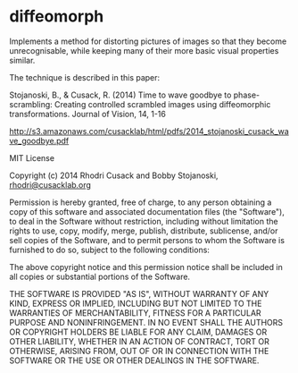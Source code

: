 # diffeomorph

Implements a method for distorting pictures of images so that they become unrecognisable, while keeping many of their more basic visual properties similar.

The technique is described in this paper:

Stojanoski, B., & Cusack, R. (2014) Time to wave goodbye to phase-scrambling: Creating controlled scrambled images using diffeomorphic transformations. Journal of Vision, 14, 1-16

http://s3.amazonaws.com/cusacklab/html/pdfs/2014_stojanoski_cusack_wave_goodbye.pdf


MIT License

Copyright (c) 2014 Rhodri Cusack and Bobby Stojanoski, rhodri@cusacklab.org

Permission is hereby granted, free of charge, to any person obtaining a copy
of this software and associated documentation files (the "Software"), to deal
in the Software without restriction, including without limitation the rights
to use, copy, modify, merge, publish, distribute, sublicense, and/or sell
copies of the Software, and to permit persons to whom the Software is
furnished to do so, subject to the following conditions:

The above copyright notice and this permission notice shall be included in all
copies or substantial portions of the Software.

THE SOFTWARE IS PROVIDED "AS IS", WITHOUT WARRANTY OF ANY KIND, EXPRESS OR
IMPLIED, INCLUDING BUT NOT LIMITED TO THE WARRANTIES OF MERCHANTABILITY,
FITNESS FOR A PARTICULAR PURPOSE AND NONINFRINGEMENT. IN NO EVENT SHALL THE
AUTHORS OR COPYRIGHT HOLDERS BE LIABLE FOR ANY CLAIM, DAMAGES OR OTHER
LIABILITY, WHETHER IN AN ACTION OF CONTRACT, TORT OR OTHERWISE, ARISING FROM,
OUT OF OR IN CONNECTION WITH THE SOFTWARE OR THE USE OR OTHER DEALINGS IN THE
SOFTWARE.
